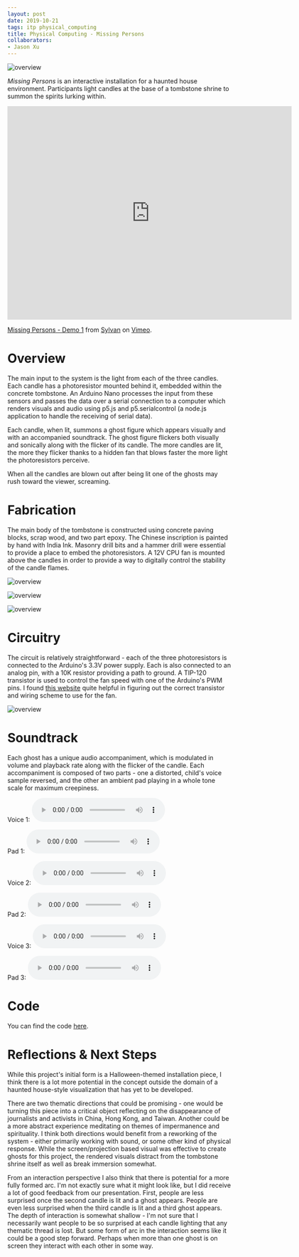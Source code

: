 ```yaml
---
layout: post
date: 2019-10-21
tags: itp physical_computing
title: Physical Computing - Missing Persons
collaborators:
- Jason Xu
---
```


![overview](/images/pcomp/mp_overview.jpg)

*Missing Persons* is an interactive installation for a haunted house environment. Participants light candles at the base of a tombstone shrine to summon the spirits lurking within.

<iframe src="https://player.vimeo.com/video/368840569" width="640" height="480" frameborder="0" allow="autoplay; fullscreen" allowfullscreen></iframe>
<p><a href="https://vimeo.com/368840569">Missing Persons - Demo 1</a> from <a href="https://vimeo.com/user59873575">Sylvan</a> on <a href="https://vimeo.com">Vimeo</a>.</p>

# Overview

The main input to the system is the light from each of the three candles. Each candle has a photoresistor mounted behind it, embedded within the concrete tombstone. An Arduino Nano processes the input from these sensors and passes the data over a serial connection to a computer which renders visuals and audio using p5.js and p5.serialcontrol (a node.js application to handle the receiving of serial data).

Each candle, when lit, summons a ghost figure which appears visually and with an accompanied soundtrack. The ghost figure flickers both visually and sonically along with the flicker of its candle. The more candles are lit, the more they flicker thanks to a hidden fan that blows faster the more light the photoresistors perceive.

When all the candles are blown out after being lit one of the ghosts may rush toward the viewer, screaming.

# Fabrication

The main body of the tombstone is constructed using concrete paving blocks, scrap wood, and two part epoxy. The Chinese inscription is painted by hand with India Ink. Masonry drill bits and a hammer drill were essential to provide a place to embed the photoresistors. A 12V CPU fan is mounted above the candles in order to provide a way to digitally control the stability of the candle flames.

![overview](/images/pcomp/mp_drilling.jpg)

![overview](/images/pcomp/mp_closeup.jpg)

![overview](/images/pcomp/mp_fan.jpg)

# Circuitry

The circuit is relatively straightforward - each of the three photoresistors is connected to the Arduino's 3.3V power supply. Each is also connected to an analog pin, with a 10K resistor providing a path to ground. A TIP-120 transistor is used to control the fan speed with one of the Arduino's PWM pins. I found [this website](https://arduino-for-beginners.blogspot.com/2011/04/controlling-12v-fan-speed-with-pwm.html) quite helpful in figuring out the correct transistor and wiring scheme to use for the fan.

![overview](/images/pcomp/mp_circuit.jpg)

# Soundtrack

Each ghost has a unique audio accompaniment, which is modulated in volume and playback rate along with the flicker of the candle. Each accompaniment is composed of two parts - one a distorted, child's voice sample reversed, and the other an ambient pad playing in a whole tone scale for maximum creepiness.

Voice 1:
<audio controls>
  <source src="https://raw.githubusercontent.com/squidgetx/missing_persons_halloween/master/Vox1.mp3" type="audio/mpeg">
Your browser does not support the audio element.
</audio>

Pad 1:
<audio controls>
  <source src="https://raw.githubusercontent.com/squidgetx/missing_persons_halloween/master/Pad%20Steps%201.mp3" type="audio/mpeg">
Your browser does not support the audio element.
</audio>

Voice 2:
<audio controls>
  <source src="https://raw.githubusercontent.com/squidgetx/missing_persons_halloween/master/Vox2.mp3" type="audio/mpeg">
Your browser does not support the audio element.
</audio>

Pad 2:
<audio controls>
  <source src="https://raw.githubusercontent.com/squidgetx/missing_persons_halloween/master/Pad%20Steps%202.mp3" type="audio/mpeg">
Your browser does not support the audio element.
</audio>

Voice 3:
<audio controls>
  <source src="https://raw.githubusercontent.com/squidgetx/missing_persons_halloween/master/Vox3.mp3" type="audio/mpeg">
Your browser does not support the audio element.
</audio>

Pad 3:
<audio controls>
  <source src="https://raw.githubusercontent.com/squidgetx/missing_persons_halloween/master/Bell.mp3" type="audio/mpeg">
Your browser does not support the audio element.
</audio>

# Code

You can find the code [here](https://github.com/squidgetx/missing_persons_halloween/blob/master/script2.js).

# Reflections & Next Steps

While this project's initial form is a Halloween-themed installation piece, I think there is a lot more potential in the concept outside the domain of a haunted house-style visualization that has yet to be developed.

There are two thematic directions that could be promising - one would be turning this piece into a critical object reflecting on the disappearance of journalists and activists in China, Hong Kong, and Taiwan. Another could be a more abstract experience meditating on themes of impermanence and spirituality. I think both directions would benefit from a reworking of the system - either primarily working with sound, or some other kind of physical response. While the screen/projection based visual was effective to create ghosts for this project, the rendered visuals distract from the tombstone shrine itself as well as break immersion somewhat.

From an interaction perspective I also think that there is potential for a more fully formed arc. I'm not exactly sure what it might look like, but I did receive a lot of good feedback from our presentation. First, people are less surprised once the second candle is lit and a ghost appears. People are even less surprised when the third candle is lit and a third ghost appears. The depth of interaction is somewhat shallow - I'm not sure that I necessarily want people to be so surprised at each candle lighting that any thematic thread is lost. But some form of arc in the interaction seems like it could be a good step forward. Perhaps when more than one ghost is on screen they interact with each other in some way.
